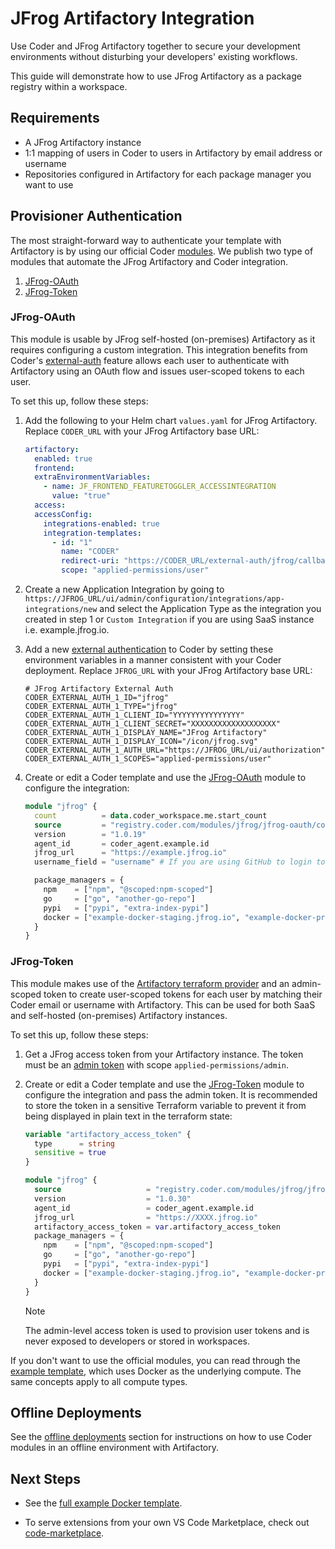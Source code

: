# JFrog Artifactory Integration

Use Coder and JFrog Artifactory together to secure your development environments
without disturbing your developers' existing workflows.

This guide will demonstrate how to use JFrog Artifactory as a package registry
within a workspace.

## Requirements

- A JFrog Artifactory instance
- 1:1 mapping of users in Coder to users in Artifactory by email address or
  username
- Repositories configured in Artifactory for each package manager you want to
  use

## Provisioner Authentication

The most straight-forward way to authenticate your template with Artifactory is
by using our official Coder [modules](https://registry.coder.com). We publish
two type of modules that automate the JFrog Artifactory and Coder integration.

1. [JFrog-OAuth](https://registry.coder.com/modules/jfrog/jfrog-oauth)
1. [JFrog-Token](https://registry.coder.com/modules/jfrog/jfrog-token)

### JFrog-OAuth

This module is usable by JFrog self-hosted (on-premises) Artifactory as it
requires configuring a custom integration. This integration benefits from Coder's [external-auth](../../admin/external-auth.md) feature allows each user to authenticate with Artifactory using an OAuth flow and issues user-scoped tokens to each user.

To set this up, follow these steps:

1. Add the following to your Helm chart `values.yaml` for JFrog Artifactory. Replace `CODER_URL` with your JFrog Artifactory base URL:

   ```yaml
   artifactory:
     enabled: true
     frontend:
     extraEnvironmentVariables:
       - name: JF_FRONTEND_FEATURETOGGLER_ACCESSINTEGRATION
         value: "true"
     access:
     accessConfig:
       integrations-enabled: true
       integration-templates:
         - id: "1"
           name: "CODER"
           redirect-uri: "https://CODER_URL/external-auth/jfrog/callback"
           scope: "applied-permissions/user"
   ```

1. Create a new Application Integration by going to
   `https://JFROG_URL/ui/admin/configuration/integrations/app-integrations/new` and select the
   Application Type as the integration you created in step 1 or `Custom Integration` if you are using SaaS instance i.e. example.jfrog.io.

1. Add a new [external authentication](../../admin/external-auth.md) to Coder by setting these
   environment variables in a manner consistent with your Coder deployment. Replace `JFROG_URL` with your JFrog Artifactory base URL:

   ```env
   # JFrog Artifactory External Auth
   CODER_EXTERNAL_AUTH_1_ID="jfrog"
   CODER_EXTERNAL_AUTH_1_TYPE="jfrog"
   CODER_EXTERNAL_AUTH_1_CLIENT_ID="YYYYYYYYYYYYYYY"
   CODER_EXTERNAL_AUTH_1_CLIENT_SECRET="XXXXXXXXXXXXXXXXXXX"
   CODER_EXTERNAL_AUTH_1_DISPLAY_NAME="JFrog Artifactory"
   CODER_EXTERNAL_AUTH_1_DISPLAY_ICON="/icon/jfrog.svg"
   CODER_EXTERNAL_AUTH_1_AUTH_URL="https://JFROG_URL/ui/authorization"
   CODER_EXTERNAL_AUTH_1_SCOPES="applied-permissions/user"
   ```

1. Create or edit a Coder template and use the [JFrog-OAuth](https://registry.coder.com/modules/jfrog/jfrog-oauth) module to configure the integration:

   ```tf
   module "jfrog" {
     count          = data.coder_workspace.me.start_count
     source         = "registry.coder.com/modules/jfrog/jfrog-oauth/coder"
     version        = "1.0.19"
     agent_id       = coder_agent.example.id
     jfrog_url      = "https://example.jfrog.io"
     username_field = "username" # If you are using GitHub to login to both Coder and Artifactory, use username_field = "username"

     package_managers = {
       npm    = ["npm", "@scoped:npm-scoped"]
       go     = ["go", "another-go-repo"]
       pypi   = ["pypi", "extra-index-pypi"]
       docker = ["example-docker-staging.jfrog.io", "example-docker-production.jfrog.io"]
     }
   }
   ```

### JFrog-Token

This module makes use of the [Artifactory terraform
provider](https://registry.terraform.io/providers/jfrog/artifactory/latest/docs) and an admin-scoped token to create
user-scoped tokens for each user by matching their Coder email or username with
Artifactory. This can be used for both SaaS and self-hosted (on-premises)
Artifactory instances.

To set this up, follow these steps:

1. Get a JFrog access token from your Artifactory instance. The token must be an [admin token](https://registry.terraform.io/providers/jfrog/artifactory/latest/docs#access-token) with scope `applied-permissions/admin`.

1. Create or edit a Coder template and use the [JFrog-Token](https://registry.coder.com/modules/jfrog/jfrog-token) module to configure the integration and pass the admin token. It is recommended to store the token in a sensitive Terraform variable to prevent it from being displayed in plain text in the terraform state:

   ```tf
   variable "artifactory_access_token" {
     type      = string
     sensitive = true
   }

   module "jfrog" {
     source                   = "registry.coder.com/modules/jfrog/jfrog-token/coder"
     version                  = "1.0.30"
     agent_id                 = coder_agent.example.id
     jfrog_url                = "https://XXXX.jfrog.io"
     artifactory_access_token = var.artifactory_access_token
     package_managers = {
       npm    = ["npm", "@scoped:npm-scoped"]
       go     = ["go", "another-go-repo"]
       pypi   = ["pypi", "extra-index-pypi"]
       docker = ["example-docker-staging.jfrog.io", "example-docker-production.jfrog.io"]
     }
   }
   ```

   > [!NOTE]
   > The admin-level access token is used to provision user tokens and is never exposed to developers or stored in workspaces.

If you don't want to use the official modules, you can read through the [example template](https://github.com/coder/coder/tree/main/examples/jfrog/docker), which uses Docker as the underlying compute. The
same concepts apply to all compute types.

## Offline Deployments

See the [offline deployments](../templates/extending-templates/modules.md#offline-installations) section for instructions on how to use Coder modules in an offline environment with Artifactory.

## Next Steps

- See the [full example Docker template](https://github.com/coder/coder/tree/main/examples/jfrog/docker).

- To serve extensions from your own VS Code Marketplace, check out
  [code-marketplace](https://github.com/coder/code-marketplace#artifactory-storage).
